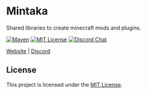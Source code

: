 # Mintaka

Shared libraries to create minecraft mods and plugins.

[![Maven][mvn-badge]][mvn-url]
[![MIT License][mit-badge]][mit-url]
[![Discord Chat][discord-badge]][discord-url]

[mvn-badge]: https://img.shields.io/badge/releases-mvn-orange.svg
[mvn-url]: https://mvn.tribufu.com/#/releases/dev/mintaka/Mintaka
[mit-badge]: https://img.shields.io/badge/license-MIT-blue.svg
[mit-url]: https://github.com/tribufu/mintaka/blob/main/LICENSE.txt
[discord-badge]: https://img.shields.io/discord/276504514616623104.svg?logo=discord&style=flat-square
[discord-url]: https://www.tribufu.com/discord

[Website](https://www.tribufu.com) |
[Discord](https://www.tribufu.com/discord)

## License

This project is licensed under the [MIT License].

[MIT License]: https://github.com/tribufu/mintaka/blob/main/LICENSE.txt
